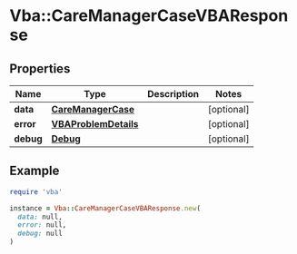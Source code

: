# Vba::CareManagerCaseVBAResponse

## Properties

| Name | Type | Description | Notes |
| ---- | ---- | ----------- | ----- |
| **data** | [**CareManagerCase**](CareManagerCase.md) |  | [optional] |
| **error** | [**VBAProblemDetails**](VBAProblemDetails.md) |  | [optional] |
| **debug** | [**Debug**](Debug.md) |  | [optional] |

## Example

```ruby
require 'vba'

instance = Vba::CareManagerCaseVBAResponse.new(
  data: null,
  error: null,
  debug: null
)
```

